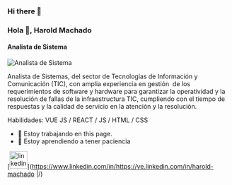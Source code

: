 ### Hi there 👋
### Hola 👋, Harold Machado
#### Analista de Sistema
![Analista de Sistema](https://arturssmirnovs.github.io/github-profile-readme-generator/images/banner.png)

Analista de Sistemas, del sector de Tecnologías de Información y Comunicación (TIC), con amplia  experiencia en gestión  de los requerimientos de software y hardware para garantizar la operatividad y la resolución de fallas de la infraestructura TIC, cumpliendo con el tiempo de respuestas y la calidad de servicio en la atención y la resolución.

Habilidades: VUE JS / REACT / JS / HTML / CSS

- 🔭 Estoy trabajando en this page. 
- 🌱 Estoy aprendiendo a tener paciencia 


[<img src='https://cdn.jsdelivr.net/npm/simple-icons@3.0.1/icons/linkedin.svg' alt='linkedin' height='40'>](https://www.linkedin.com/in/https://ve.linkedin.com/in/harold-machado |/)  

<!--
**Harold-Machado/harold-machado** is a ✨ _special_ ✨ repository because its `README.md` (this file) appears on your GitHub profile.

Here are some ideas to get you started:

- 🔭 I’m currently working on ...
- 🌱 I’m currently learning ...
- 👯 I’m looking to collaborate on ...
- 🤔 I’m looking for help with ...
- 💬 Ask me about ...
- 📫 How to reach me: ...
- 😄 Pronouns: ...
- ⚡ Fun fact: ...
-->
